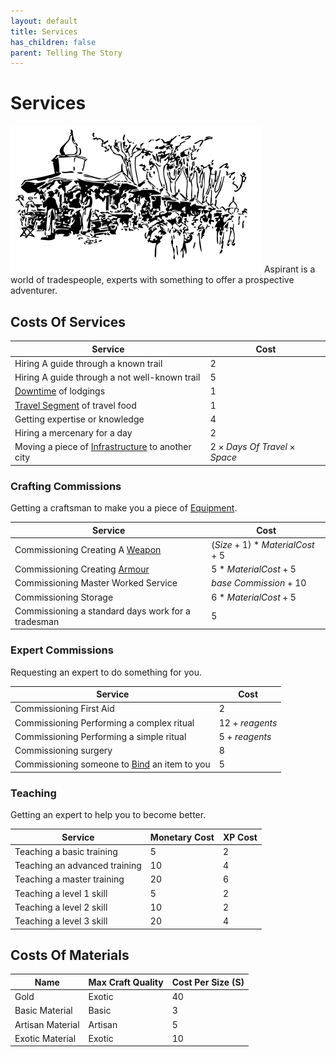```yaml
---
layout: default
title: Services
has_children: false
parent: Telling The Story
---
```

# Services
![Market](Content/Market.svg)
Aspirant is a world of tradespeople, experts with something to offer a prospective adventurer. 

## Costs Of Services

| Service                                                                   | Cost                                     |
| ------------------------------------------------------------------------- | ---------------------------------------- |
| Hiring A guide through a known trail                               | $2$                                      |
| Hiring A guide through a not well-known trail                      | $5$                                      |
| [Downtime](Telling-The-Story#Downtime) of lodgings                                                          | $1$                                      |
| [Travel Segment](Telling-The-Story#Travel%20Segment) of travel food       | $1$                                      |
| Getting expertise or knowledge                                            | $4$                                      |
| Hiring a mercenary for a day                                              | $2$                                      |
| Moving a piece of [Infrastructure](Game/Asset#Infrastructure) to another city | $2 \times Days\ Of\ Travel \times Space$ |


### Crafting Commissions
Getting a craftsman to make you a piece of [Equipment](Core/Equipment).

| Service                                            | Cost                        |
| -------------------------------------------------- | --------------------------- |
| Commissioning Creating A [Weapon](Core/Weapons)    | $(Size+1)*MaterialCost + 5$ |
| Commissioning Creating [Armour](Core/Armour)       | $5*MaterialCost + 5$        |
| Commissioning Master Worked Service                | $base\ Commission + 10$     |
| Commissioning Storage                              | $6*MaterialCost + 5$        |
| Commissioning a standard days work for a tradesman | $5$                         |

### Expert Commissions
Requesting an expert to do something for you.

| Service                                                             | Cost            |
| ------------------------------------------------------------------- | --------------- |
| Commissioning First Aid                                             | $2$             |
| Commissioning Performing a complex ritual                           | $12 + reagents$ |
| Commissioning Performing a simple ritual                            | $5 + reagents$  |
| Commissioning surgery                                               | $8$             |
| Commissioning someone to [Bind](Magic-Items#Binding) an item to you | 5               |

### Teaching
Getting an expert to help you to become better.

| Service                       | Monetary Cost | XP Cost |
| ----------------------------- | ------------- | ------- |
| Teaching a basic training     | $5$           | $2$     |
| Teaching an advanced training | $10$          | $4$     |
| Teaching a master training    | $20$          | $6$     |
| Teaching a level 1 skill      | $5$           | $2$     |
| Teaching a level 2 skill      | $10$          | $2$     |
| Teaching a level 3 skill      | $20$          | $4$     | 


## Costs Of Materials

| Name             | Max Craft Quality | Cost Per Size (S) |
| ---------------- | ----------------- | ----------------- |
| Gold             | Exotic            | $40$              |
| Basic Material   | Basic             | $3$               |
| Artisan Material | Artisan           | $5$               |
| Exotic Material  | Exotic            | $10$              |
